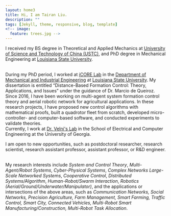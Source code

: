```yaml
---
layout: home3
title: Hi, I am Tairan Liu.
description: ""
tags: [Jekyll, theme, responsive, blog, template]
<!-- image:
  feature: trees.jpg -->
---
```


I received my BS degree in Theoretical and Applied Mechanics at <a href="http://en.ustc.edu.cn/" target="_blank">University of Science and Technology of China (USTC)</a>, and PhD degree in Mechanical Engineering at <a href="https://www.lsu.edu/" target="_blank">Louisiana State University</a>.

<!-- I work at <a href="https://icorelab.github.io" target="_blank">iCORE Lab</a>, which is a research group of the <a href="https://www.lsu.edu/eng/mie/" target="_blank">Department of Mechanical and Industrial Engineering</a>, <a href="https://www.lsu.edu/" target="_blank">Louisiana State University</a>. -->

<br />
During my PhD period, I worked at <a href="https://icorelab.github.io" target="_blank">iCORE Lab</a> in the <a href="https://www.lsu.edu/eng/mie/" target="_blank">Department of Mechanical and Industrial Engineering</a> at <a href="https://www.lsu.edu/" target="_blank">Louisiana State University</a>. My dissertation is entitled “Distance-Based Formation Control: Theory, Applications, and Issues” under the guidance of Dr. Marcio de Queiroz. Since 2016, I have been working on multi-agent system formation control theory and aerial robotic network for agricultural applications. In these research projects, I have proposed new control algorithms with mathematical proofs, built a quadrotor fleet from scratch, developed micro-controller- and computer-based software, and conducted experiments to validate theories.

<br />
Currently, I work at <a href="http://cscl.engr.uga.edu/" target="_blank">Dr. Velni's Lab</a> in the School of Electrical and Computer Engineering at the University of Georgia.

<br />

I am open to new opportunities, such as postdoctoral researcher, research scientist, research assistant professor, assistant professor, or R&D engineer.

<br />
My research interests include <em>System and Control Theory</em>, <em>Multi-Agent/Robot Systems</em>, <em>Cyber-Physical Systems</em>, <em>Complex Networks</em> <em>Large-Scale Networked Systems</em>, <em>Cooperative Control</em>, <em>Distributed Systems/Algorithm</em>, <em>Human-Robot/Swarm Interaction</em>, <em>Robotics (Aerial/Ground/Underwater/Manipulator)</em>, and the applications or intersections of the above areas, such as <em>Communication Networks, Social Networks, Precision Agriculture, Farm Management, Smart Farming, Traffic Control, Smart City, Connected Vehicles, Multi-Robot Smart Manufacturing/Construction, Multi-Robot Task Allocation</em>.

<br />

